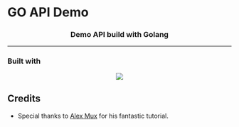 # GO API Demo

<h3 align="center">Demo API build with Golang</h3>
<hr>

### Built with

<div align="center">
    <img src="https://skillicons.dev/icons?i=go"/> <br>
</div>

## Credits

- Special thanks to [Alex Mux](https://www.youtube.com/@mr_mux408) for his fantastic tutorial.
